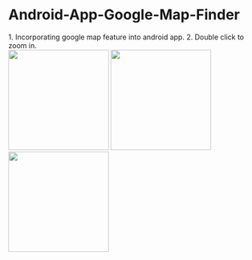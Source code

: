 # Android-App-Google-Map-Finder
<div>
1. Incorporating google map feature into android app.
2. Double click to zoom in.
</div>
<img src="https://liao0015.edumedia.ca/pictures/googlemapfinder1.png" width="200">
<img src="https://liao0015.edumedia.ca/pictures/googlemapfinder2.png" width="200">
<img src="https://liao0015.edumedia.ca/pictures/googlemapfinder3.png" width="200">

